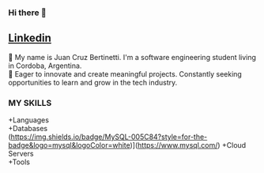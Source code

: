 ### Hi there 👋

<a href="https://www.linkedin.com/in/juan-cruz-bertinetti-6372141ba/">Linkedin</a>
-----------------------------------------------------------------------------------------------------
🌱 My name is Juan Cruz Bertinetti. I'm a software engineering student living in Cordoba, Argentina.
<br>
🚀 Eager to innovate and create meaningful projects. Constantly seeking opportunities to learn and grow in the tech industry.

### MY SKILLS

  +Languages
  <br>
  +Databases
  <br>
  (https://img.shields.io/badge/MySQL-005C84?style=for-the-badge&logo=mysql&logoColor=white)](https://www.mysql.com/)
  +Cloud Servers
  <br>
  +Tools
